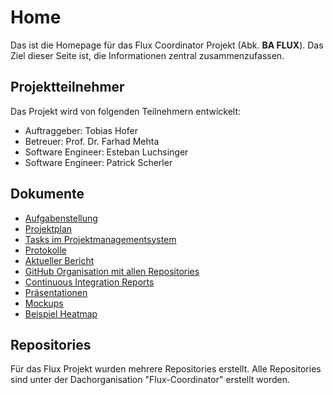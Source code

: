 # Home

Das ist die Homepage für das Flux Coordinator Projekt (Abk. **BA FLUX**). Das Ziel dieser Seite ist, die Informationen zentral zusammenzufassen.

## Projektteilnehmer

Das Projekt wird von folgenden Teilnehmern entwickelt:

* Auftraggeber: Tobias Hofer
* Betreuer: Prof. Dr. Farhad Mehta
* Software Engineer: Esteban Luchsinger
* Software Engineer: Patrick Scherler

## Dokumente

* [Aufgabenstellung](/documents/Aufgabenstellung-2018-FS-BA-Kurzel-Scherler-Luchsinger_-_V0101_DE.pdf)
* [Projektplan](/documents/Projektplan.pdf)
* [Tasks im Projektmanagementsystem](https://jira.flux-coordinator.com/secure/RapidBoard.jspa?rapidView=1&view=detail)
* [Protokolle](/protocols)
* [Aktueller Bericht](/documents/TechnischerBericht.pdf)
* [GitHub Organisation mit allen Repositories](https://github.com/orgs/Flux-Coordinator/)
* [Continuous Integration Reports](/continuous-integration)
* [Präsentationen](/documents/Zwischenpraesentation.pdf)
* [Mockups](https://balsamiq.cloud/sdkilcx/p510men)
* [Beispiel Heatmap](/images/heatmap_example.png)

## Repositories

Für das Flux Projekt wurden mehrere Repositories erstellt. Alle Repositories sind unter der Dachorganisation "Flux-Coordinator" erstellt worden.